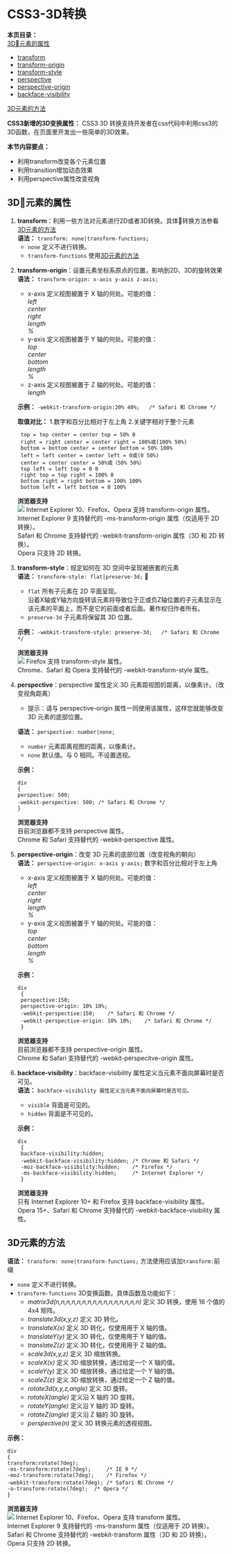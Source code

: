 # CSS3-3D转换  
__本页目录：__    
[3D元素的属性](#id1)  
- [transform](#id11)
- [transform-origin](#id12)
- [transform-style](#id13)
- [perspective](#id14)
- [perspective-origin](#id15)  
- [backface-visibility](#id16)  

[3D元素的方法](#id2)  

__CSS3新增的3D变换属性：__  CSS3 3D 转换支持开发者在css代码中利用css3的3D函数，在页面里开发出一些简单的3D效果。  

__本节内容要点：__  
- 利用transform改变各个元素位置  
- 利用transition增加动态效果  
- 利用perspective属性改变视角  


<a href="" id="id1"></a>

## 3D元素的属性
<a href="" id="id11"></a>

1. __transform__：利用一些方法对元素进行2D或者3D转换。具体转换方法参看 [3D元素的方法](#id2)    
   __语法：__ `transform: none|transform-functions;`  
   - `none` 定义不进行转换。  
   - `transform-functions` 使用[3D元素的方法](#id2)  
  
<a href="" id="id12"></a>

2. __transform-origin__：设置元素坐标系原点的位置，影响到2D、3D的旋转效果    
   __语法：__ `transform-origin: x-axis y-axis z-axis;`      
   - x-axis	定义视图被置于 X 轴的何处。可能的值：  
    _left_  
    _center_  
    _right_  
    _length_  
    _%_  
   - y-axis	定义视图被置于 Y 轴的何处。可能的值：  
    _top_  
    _center_  
    _bottom_  
    _length_  
    _%_  
   - z-axis	定义视图被置于 Z 轴的何处。可能的值：  
    _length_

   __示例：__ `-webkit-transform-origin:20% 40%;	/* Safari 和 Chrome */`   

   __取值对比：__  1.数字和百分比相对于左上角 2.关键字相对于整个元素  
   ```
    top = top center = center top = 50% 0  
    right = right center = center right = 100%或(100% 50%)  
    bottom = bottom center = center bottom = 50% 100%  
    left = left center = center left = 0或(0 50%)   
    center = center center = 50%或（50% 50%）  
    top left = left top = 0 0  
    right top = top right = 100% 0  
    bottom right = right bottom = 100% 100%  
    bottom left = left bottom = 0 100%  
   ```
   __浏览器支持__  
  ![](https://ws1.sinaimg.cn/large/006tNbRwgy1fut27g9rczj30v806oabn.jpg)
  Internet Explorer 10、Firefox、Opera 支持 transform-origin 属性。  
  Internet Explorer 9 支持替代的 -ms-transform-origin 属性（仅适用于 2D 转换）。  
  Safari 和 Chrome 支持替代的 -webkit-transform-origin 属性（3D 和 2D 转换）。  
  Opera 只支持 2D 转换。  

<a href="" id="id13"></a>   

3. __transform-style__：规定如何在 3D 空间中呈现被嵌套的元素  
   __语法：__ `transform-style: flat|preserve-3d;`     
   - `flat`	所有子元素在 2D 平面呈现。  
      沿着X轴或Y轴方向旋转该元素将导致位于正或负Z轴位置的子元素显示在该元素的平面上，而不是它的前面或者后面。著作权归作者所有。  
   - `preserve-3d`	子元素将保留其 3D 位置。    
  
   __示例：__ `-webkit-transform-style: preserve-3d;	/* Safari 和 Chrome */`  
  
   __浏览器支持__  
  ![](https://ws1.sinaimg.cn/large/006tNbRwgy1fut2ohsc19j30v006mtae.jpg)
  Firefox 支持 transform-style 属性。  
  Chrome、Safari 和 Opera 支持替代的 -webkit-transform-style 属性。 
   
<a href="" id="id14"></a>

4. __perspective__：perspective 属性定义 3D 元素距视图的距离，以像素计。（改变视角距离）  
   - 提示：请与 perspective-origin 属性一同使用该属性，这样您就能够改变 3D 元素的底部位置。   
   
   __语法：__ `perspective: number|none;`  
   - `number`	元素距离视图的距离，以像素计。  
   - `none`	默认值。与 0 相同。不设置透视。  
      
   __示例：__ 
    ```
    div
    {
    perspective: 500;
    -webkit-perspective: 500; /* Safari 和 Chrome */
    }
    ``` 
    __浏览器支持__  
  目前浏览器都不支持 perspective 属性。  
  Chrome 和 Safari 支持替代的 -webkit-perspective 属性。  
   
<a href="" id="id15"></a>

5. __perspective-origin__：改变 3D 元素的底部位置（改变视角的朝向）  
   __语法：__ `perspective-origin: x-axis y-axis;` 数字和百分比相对于左上角   
   - x-axis	定义视图被置于 X 轴的何处。可能的值：  
    _left_  
    _center_  
    _right_  
    _length_  
    _%_  
   - y-axis	定义视图被置于 Y 轴的何处。可能的值：  
    _top_  
    _center_  
    _bottom_  
    _length_  
    _%_  

   __示例：__ 
   ```
   div
    {
    perspective:150;
    perspective-origin: 10% 10%;
    -webkit-perspective:150;	/* Safari 和 Chrome */
    -webkit-perspective-origin: 10% 10%;	/* Safari 和 Chrome */
    }
   ```
   __浏览器支持__  
  目前浏览器都不支持 perspective-origin 属性。  
  Chrome 和 Safari 支持替代的 -webkit-perspecitve-origin 属性。  

<a href="" id="id16"></a>

6. __backface-visibility__：backface-visibility 属性定义当元素不面向屏幕时是否可见。  
   __语法：__ `backface-visibility 属性定义当元素不面向屏幕时是否可见。`   
   - `visible`	背面是可见的。  
   - `hidden`	背面是不可见的。  

   __示例：__   
   ```
   div
    {
    backface-visibility:hidden;
    -webkit-backface-visibility:hidden;	/* Chrome 和 Safari */
    -moz-backface-visibility:hidden; 	/* Firefox */
    -ms-backface-visibility:hidden; 	/* Internet Explorer */
    }
   ```
   __浏览器支持__   
  只有 Internet Explorer 10+ 和 Firefox 支持 backface-visibility 属性。  
  Opera 15+、Safari 和 Chrome 支持替代的 -webkit-backface-visibility 属性。  
<a id='id2'></a>

## 3D元素的方法  
__语法：__ `transform: none|transform-functions;` 方法使用应该加`transform:`前缀   
   - `none`	定义不进行转换。  
   - `transform-functions`	3D变换函数。具体函数及功能如下：  
      - _matrix3d(n,n,n,n,n,n,n,n,n,n,n,n,n,n,n,n)_	定义 3D 转换，使用 16 个值的 4x4 矩阵。  
      - _translate3d(x,y,z)_	定义 3D 转化。  
      - _translateX(x)_	定义 3D 转化，仅使用用于 X 轴的值。  
      - _translateY(y)_	定义 3D 转化，仅使用用于 Y 轴的值。  
      - _translateZ(z)_	定义 3D 转化，仅使用用于 Z 轴的值。  
      - _scale3d(x,y,z)_	定义 3D 缩放转换。  
      - _scaleX(x)_	定义 3D 缩放转换，通过给定一个 X 轴的值。  
      - _scaleY(y)_	定义 3D 缩放转换，通过给定一个 Y 轴的值。  
      - _scaleZ(z)_	定义 3D 缩放转换，通过给定一个 Z 轴的值。  
      - _rotate3d(x,y,z,angle)_	定义 3D 旋转。  
      - _rotateX(angle)_	定义沿 X 轴的 3D 旋转。  
      - _rotateY(angle)_	定义沿 Y 轴的 3D 旋转。  
      - _rotateZ(angle)_	定义沿 Z 轴的 3D 旋转。  
      - _perspective(n)_	定义 3D 转换元素的透视视图。  
  
__示例：__   
```
div
{
transform:rotate(7deg);
-ms-transform:rotate(7deg); 	/* IE 9 */
-moz-transform:rotate(7deg); 	/* Firefox */
-webkit-transform:rotate(7deg); /* Safari 和 Chrome */
-o-transform:rotate(7deg); 	/* Opera */
}
```

__浏览器支持__   
![](https://ws4.sinaimg.cn/large/006tNbRwgy1fuqf7u1vz0j30u204ot9y.jpg)
Internet Explorer 10、Firefox、Opera 支持 transform 属性。  
Internet Explorer 9 支持替代的 -ms-transform 属性（仅适用于 2D 转换）。  
Safari 和 Chrome 支持替代的 -webkit-transform 属性（3D 和 2D 转换）。  
Opera 只支持 2D 转换。

